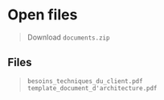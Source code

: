 # Open files

> Download `documents.zip`

## Files

> `besoins_techniques_du_client.pdf`
> `template_document_d'architecture.pdf`